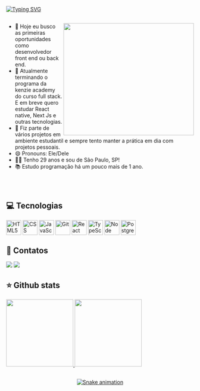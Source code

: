 [![Typing SVG](https://readme-typing-svg.demolab.com?font=Fira+Code&weight=500&size=30&pause=1000&width=550&lines=Ol%C3%A1+meu+nome+%C3%A9+Henrique+Jesus!;Desenvolvedor+Full+Stack;Este+%C3%A9+meu+Git-Hub;Seja+bem+Vindo!+%F0%9F%98%81)](https://git.io/typing-svg)

##

<img  align="right" src="[https://www.infowindtech.com/wp-content/themes/infowind/images/cover-image-svg.png](https://img.freepik.com/vetores-gratis/hacker-operando-uma-ilustracao-do-icone-dos-desenhos-animados-laptop-conceito-de-icone-de-tecnologia-isolado-estilo-flat-cartoon_138676-2387.jpg)"  background="transparent" height="300" width="350"/>

- 🎯 Hoje eu busco as primeiras oportunidades como desenvolvedor front end ou back end.
- 🌱 Atualmente terminando o programa da kenzie academy do curso full stack. E em breve quero estudar React native, Next Js e outras tecnologias.
- 👯 Fiz parte de vários projetos em ambiente estudantil e sempre tento manter a prática em dia com projetos pessoais.
- 😄 Pronouns: Ele/Dele
- 👦🏻 Tenho 29 anos e sou de São Paulo, SP!
- 📚 Estudo programação há um pouco mais de 1 ano.

##



<div style="display: inline_block"><br>
<h2>💻 Tecnologias</h2> 
<img align="center" title="HTML5" height="40" width="40" src="https://cdn.jsdelivr.net/gh/devicons/devicon/icons/html5/html5-original.svg" />
<img align="center" title="CSS" height="40" width="40" src="https://cdn.jsdelivr.net/gh/devicons/devicon/icons/css3/css3-original.svg" />
<img align="center" title="JavaScript" height="40" width="40" src="https://cdn.jsdelivr.net/gh/devicons/devicon/icons/javascript/javascript-original.svg" />
<img align="center" title="Git" height="40" width="40" src="https://cdn.jsdelivr.net/gh/devicons/devicon/icons/git/git-original.svg" />
<img align="center" title="React JS" height="40" width="40" src="https://cdn.jsdelivr.net/gh/devicons/devicon/icons/react/react-original.svg" />
<img align="center" title="TypeScript" height="40" width="40" src="https://cdn.jsdelivr.net/gh/devicons/devicon/icons/typescript/typescript-original.svg" />
<img align="center" title="Node JS" height="40" width="40" src="https://cdn.jsdelivr.net/gh/devicons/devicon/icons/nodejs/nodejs-original.svg" />
<img align="center" title="PostgreSQL" height="40" width="40" src="https://cdn.jsdelivr.net/gh/devicons/devicon/icons/postgresql/postgresql-original.svg" />          
</div>


##
<div>
<h2>📲 Contatos</h2>
<a href = "mailto:henrique.jesus128@gmail.com"><img src="https://img.shields.io/badge/Gmail-D14836?style=for-the-badge&logo=gmail&logoColor=white" target="_blank"></a>
<a href="[https://www.linkedin.com/in/joaoteixeira13/](https://www.linkedin.com/in/henrique-jesus128/)" target="_blank"><img src="https://img.shields.io/badge/-LinkedIn-%230077B5?style=for-the-badge&logo=linkedin&logoColor=white" target="_blank"></a>   
</div>

##

<div>
<h2>⭐ Github stats</h2> 
<a href="https://github.com/henriquejesus128">
<img height="180em" src="https://github-readme-stats.vercel.app/api/top-langs/?username=henriquejesus128&layout=compact&langs_count=7&theme=dracula"/>
<img height="180em" src="https://github-readme-stats.vercel.app/api?username=henriquejesus128&show_icons=true&theme=dracula&include_all_commits=true&count_private=truetheme=dracula"/>
</div>
  
##  

<div align="center">

  ![Snake animation](https://github.com/danielbped/danielbped/blob/output/github-contribution-grid-snake.svg)
  
</div>
